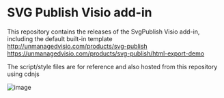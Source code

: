 # SVG Publish Visio add-in

This repository contains the releases of the SvgPublish Visio add-in, including the default built-in template
http://unmanagedvisio.com/products/svg-publish
https://unmanagedvisio.com/products/svg-publish/html-export-demo

The script/style files are for reference and also hosted from this repository using cdnjs

![image](https://github.com/nbelyh/svgpublish-releases/assets/528366/aa72843f-0756-49ea-ac10-2c5105ed118a)
